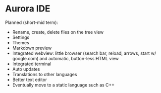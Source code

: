 # Aurora IDE

Planned (short-mid term):
- Rename, create, delete files on the tree view
- Settings
- Themes
- Markdown preview
- Integrated webview: little browser (search bar, reload, arrows, start w/ google.com) and automatic, button-less HTML view
- Integrated terminal
- Auto updates
- Translations to other languages
- Better text editor
- Eventually move to a static language such as C++